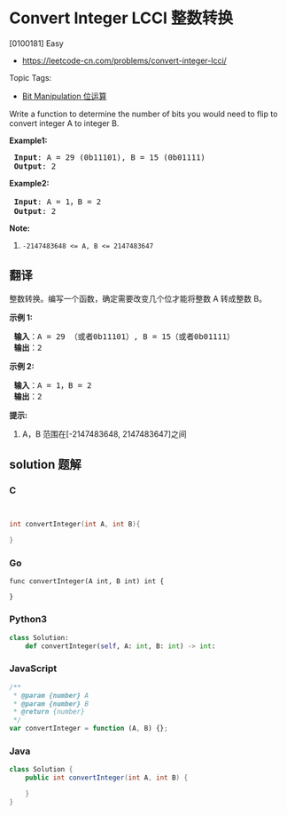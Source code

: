 # Convert Integer LCCI 整数转换

[0100181] Easy

- https://leetcode-cn.com/problems/convert-integer-lcci/

Topic Tags:

- [Bit Manipulation 位运算](https://leetcode-cn.com/tag/bit-manipulation/)

Write a function to determine the number of bits you would need to flip to convert integer A to integer B.

**Example1:**

<pre><strong> Input</strong>: A = 29 (0b11101), B = 15 (0b01111)
<strong> Output</strong>: 2
</pre>

**Example2:**

<pre><strong> Input</strong>: A = 1，B = 2
<strong> Output</strong>: 2
</pre>

**Note:**

1.  `-2147483648 <= A, B <= 2147483647`

## 翻译

整数转换。编写一个函数，确定需要改变几个位才能将整数 A 转成整数 B。

**示例 1:**

<pre><strong> 输入</strong>：A = 29 （或者0b11101）, B = 15（或者0b01111）
<strong> 输出</strong>：2
</pre>

**示例 2:**

<pre><strong> 输入</strong>：A = 1，B = 2
<strong> 输出</strong>：2
</pre>

**提示:**

1.  A，B 范围在\[-2147483648, 2147483647\]之间

## solution 题解

### C

```c


int convertInteger(int A, int B){

}


```

### Go

```golang
func convertInteger(A int, B int) int {

}
```

### Python3

```python
class Solution:
    def convertInteger(self, A: int, B: int) -> int:
```

### JavaScript

```javascript
/**
 * @param {number} A
 * @param {number} B
 * @return {number}
 */
var convertInteger = function (A, B) {};
```

### Java

```java
class Solution {
    public int convertInteger(int A, int B) {

    }
}
```
